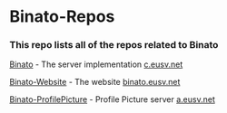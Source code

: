 # Binato-Repos
### This repo lists all of the repos related to Binato

[Binato](https://github.com/tgpethan/Binato) - The server implementation [c.eusv.net](https://c.eusv.net)

[Binato-Website](https://github.com/tgpethan/Binato-Website) - The website [binato.eusv.net](https://binato.eusv.net)

[Binato-ProfilePicture](https://github.com/tgpethan/Binato-ProfilePicture) - Profile Picture server [a.eusv.net](https://a.eusv.net)
